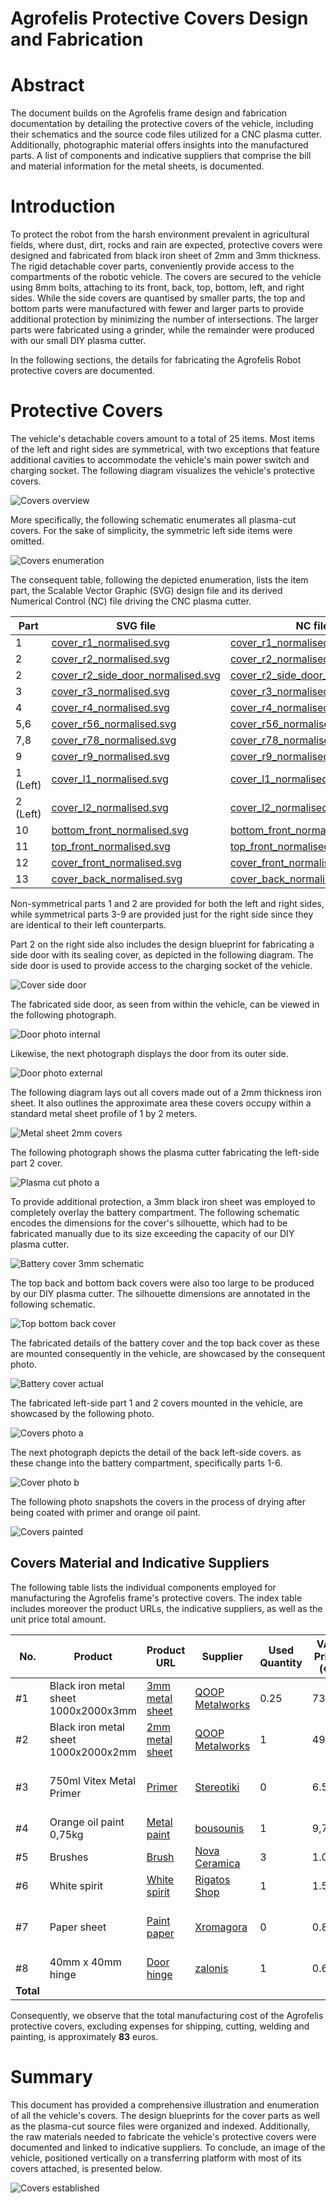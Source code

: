 # Agrofelis Protective Covers Design and Fabrication

# Abstract 

The document builds on the Agrofelis frame design and fabrication documentation by detailing the protective covers of the vehicle, including their schematics and the source code files utilized for a CNC plasma cutter. Additionally, photographic material offers insights into the manufactured parts. A list of components and indicative suppliers that comprise the bill and material information for the metal sheets, is documented. 

# Introduction

To protect the robot from the harsh environment prevalent in agricultural fields, where dust, dirt, rocks and rain are expected, protective covers were designed and fabricated from black iron sheet of 2mm and 3mm thickness. The rigid detachable cover parts, conveniently provide access to the compartments of the robotic vehicle. The covers are secured to the vehicle using 8mm bolts, attaching to its front, back, top, bottom, left, and right sides. While the side covers are quantised by smaller parts, the top and bottom parts were manufactured with fewer and larger parts to provide additional protection by minimizing the number of intersections. The larger parts were fabricated using a grinder, while the remainder were produced with our small DIY plasma cutter.

In the following sections, the details for fabricating the Agrofelis Robot protective covers are documented.

# Protective Covers

The vehicle's detachable covers amount to a total of 25 items. Most items of the left and right sides are symmetrical, with two exceptions that feature additional cavities to accommodate the vehicle's main power switch and charging socket. The following diagram visualizes the vehicle's protective covers. 

![Covers overview](_figures/01_cover_overview.png)

More specifically, the following schematic enumerates all plasma-cut covers. For the sake of simplicity, the symmetric left side items were omitted.

![Covers enumeration](_figures/02_covers_enumerate.png)

The consequent table, following the depicted enumeration, lists the item part, the Scalable Vector Graphic (SVG) design file and its derived Numerical Control (NC) file driving the CNC plasma cutter.

| Part | SVG file | NC file |
|--|-------------------------|----------------------------|
| 1 | [cover_r1_normalised.svg](assets/frame-covers/SVG/cover_r1_normalised.svg) | [cover_r1_normalised.nc](assets/frame-covers/NC/cover_r1_normalised.nc) |
| 2 | [cover_r2_normalised.svg](assets/frame-covers/SVG/cover_r2_normalised.svg) | [cover_r2_normalised.nc](assets/frame-covers/NC/cover_r2_normalised.nc) |
| 2 | [cover_r2_side_door_normalised.svg](assets/frame-covers/SVG/side_door_normalised.svg) | [cover_r2_side_door_normalised.nc](assets/frame-covers/NC/side_door_normalised.nc) |
| 3 | [cover_r3_normalised.svg](assets/frame-covers/SVG/cover_r3_normalised.svg) | [cover_r3_normalised.nc](assets/frame-covers/NC/cover_r3_normalised.nc) |
| 4 | [cover_r4_normalised.svg](assets/frame-covers/SVG/cover_r4_normalised.svg) | [cover_r4_normalised.nc](assets/frame-covers/NC/cover_r4_normalised.nc) |
| 5,6 | [cover_r56_normalised.svg](assets/frame-covers/SVG/cover_r56_normalised.svg) | [cover_r56_normalised.nc](assets/frame-covers/NC/cover_r56_normalised.nc) |
| 7,8 | [cover_r78_normalised.svg](assets/frame-covers/SVG/cover_r78_normalised.svg) | [cover_r78_normalised.nc](assets/frame-covers/NC/cover_r78_normalised.nc) |
| 9 | [cover_r9_normalised.svg](assets/frame-covers/SVG/cover_r9_normalised.svg) | [cover_r9_normalised.nc](assets/frame-covers/NC/cover_r9_normalised.nc) |
| 1 (Left) | [cover_l1_normalised.svg](assets/frame-covers/SVG/cover_l1_normalised.svg) | [cover_l1_normalised.nc](assets/frame-covers/NC/cover_l1_normalised.nc) |
| 2 (Left) | [cover_l2_normalised.svg](assets/frame-covers/SVG/cover_l2_normalised.svg) | [cover_l2_normalised.nc](assets/frame-covers/NC/cover_l2_normalised.nc) |
| 10 | [bottom_front_normalised.svg](assets/frame-covers/SVG/bottom_front_normalised.svg) | [bottom_front_normalised.nc](assets/frame-covers/NC/bottom_front_normalised.nc) |
| 11 | [top_front_normalised.svg](assets/frame-covers/SVG/top_front_normalised.svg) | [top_front_normalised.nc](assets/frame-covers/NC/top_front_normalised.nc) |
| 12 | [cover_front_normalised.svg](assets/frame-covers/SVG/cover_front_normalised.svg) | [cover_front_normalised.nc](assets/frame-covers/NC/cover_front_normalised.nc) |
| 13 | [cover_back_normalised.svg](assets/frame-covers/SVG/cover_back_normalised.svg) | [cover_back_normalised.nc](assets/frame-covers/NC/cover_back_normalised.nc) |

Non-symmetrical parts 1 and 2 are provided for both the left and right sides, while symmetrical parts 3-9 are provided just for the right side since they are identical to their left counterparts.

Part 2 on the right side also includes the design blueprint for fabricating a side door with its sealing cover, as depicted in the following diagram. The side door is used to provide access to the charging socket of the vehicle.

![Cover side door](_figures/06.charching-door.png)

The fabricated side door, as seen from within the vehicle, can be viewed in the following photograph.

![Door photo internal](_figures/07-door_in.jpg)

Likewise, the next photograph displays the door from its outer side.

![Door photo external](_figures/08-door_outside.jpg)

The following diagram lays out all covers made out of a 2mm thickness iron sheet. It also outlines the approximate area these covers occupy within a standard metal sheet profile of 1 by 2 meters.

![Metal sheet 2mm covers](_figures/03_2mm_covers.png)


The following photograph shows the plasma cutter fabricating the left-side part 2 cover.

![Plasma cut photo a](_figures/03_plasma_cut_a.jpg)

To provide additional protection, a 3mm black iron sheet was employed to completely overlay the battery compartment. The following schematic encodes the dimensions for the cover's silhouette, which had to be fabricated manually due to its size exceeding the capacity of our DIY plasma cutter. 

![Battery cover 3mm schematic](_figures/04-battery-cover-3mm.png)

The top back and bottom back covers were also too large to be produced by our DIY plasma cutter. The silhouette dimensions are annotated in the following schematic.

![Top bottom back cover](_figures/05.top-bottom_back_covers.png)


The fabricated details of the battery cover and the top back cover as these are mounted consequently in the vehicle, are showcased by the consequent photo.

![Battery cover actual](_figures/05-battery-cover-actual.jpg)

The fabricated left-side part 1 and 2 covers mounted in the vehicle, are showcased by the following photo.

![Covers photo a](_figures/09-covers-placed-a.jpg)

The next photograph depicts the detail of the back left-side covers. as these change into the battery compartment, specifically parts 1-6.

![Cover photo b](_figures/10_covers-placed-b.jpg)

The following photo snapshots the covers in the process of drying after being coated with primer and orange oil paint.

![Covers painted](_figures/12_covers_painted.jpg)

## Covers Material and Indicative Suppliers
 
The following table lists the individual components employed for manufacturing the Agrofelis frame's protective covers. The index table includes moreover the product URLs, the indicative suppliers, as well as the unit price total amount.

<div align="center">

| No. |  Product | Product URL | Supplier | Used Quantity | VAT Price (€) | Subtotal (€)  | Note |
|----|--------------|------------|-----|---|---|---|---|
| #1 | Black iron metal sheet 1000x2000x3mm  | [3mm metal sheet](https://www.e-metalshop.gr/sidera/lamarynes/lamarina-sidhroy-mayrh-1000x2000x3mm) | [QOOP Metalworks](https://www.qoop.gr)  | 0.25 | 73.85 | 18.5 | - |
| #2 | Black iron metal sheet 1000x2000x2mm  | [2mm metal sheet](https://www.e-metalshop.gr/sidera/lamarynes/lamarina-sidhroy-mayrh-1000x2000x2mm) | [QOOP Metalworks](https://www.qoop.gr)  | 1 | 49.23 | 49.23 | - |
| #3 | 750ml Vitex Metal Primer | [Primer](https://www.stereotiki.gr/store4/vitex-metal-primer-astari-metallon.html) | [Stereotiki](https://www.stereotiki.gr) | 0 | 6.50 | 0 | Reused from frame material|
| #4 | Orange oil paint 0,75kg | [Metal paint](https://www.bousounis.gr/%CF%87%CF%81%CF%89%CE%BC%CE%B1%CF%84%CE%B1-amp-%CE%B2%CE%B5%CF%81%CE%BD%CE%B9%CE%BA%CE%B9%CE%B1/%CE%BD%CF%84%CE%BF%CF%85%CE%BA%CE%BF%CF%87%CF%81%CF%89%CE%BC%CE%B1%CF%84%CE%B1/vechro-gumilak-metal-duco-%CF%85%CF%88%CE%B7%CE%BB%CE%B7%CF%83-%CE%B1%CE%BD%CF%84%CE%BF%CF%87%CE%B7%CF%83-%CE%BD%CF%84%CE%BF%CF%85%CE%BA%CE%BF%CF%87%CF%81%CF%89%CE%BC%CE%B1-603-%CE%B7%CE%BB%CE%B5%CE%BA%CF%84%CF%81%CE%BF-750ml.htm) | [bousounis](https://www.bousounis.gr/) | 1 | 9,7 | 9.7 | - |
| #5 | Brushes| [Brush](https://nova-ceramica.gr/products/morris-39253) | [Nova Ceramica](https://nova-ceramica.gr/) | 3 | 1.00 | 3.00 | - |
| #6 | White spirit| [White spirit](https://www.rigatos-shop.gr/dialytika-diavrwtika-spray/2381-white-spirit-%CE%B4%CE%B9%CE%B1%CE%BB%CF%85%CF%84%CE%B9%CE%BA%CF%8C-500ml.html)  | [Rigatos Shop](https://www.rigatos-shop.gr/) | 1 | 1.50 | 1.50 | - |
| #7 | Paper sheet | [Paint paper](https://xromagora.gr/%CF%83%CF%85%CE%BD%CE%B1%CF%86%CE%AE-%CF%87%CF%81%CF%89%CE%BC%CE%AC%CF%84%CF%89%CE%BD/%CF%87%CE%B1%CF%81%CF%84%CE%AF-%CE%B3%CE%BA%CE%BF%CF%86%CF%81%CE%AD-%CE%BD%CE%AC%CF%85%CE%BB%CE%BF%CE%BD/%CF%87%CE%B1%CF%81%CF%84%CE%AF-%CE%B3%CE%BA%CE%BF%CF%86%CF%81%CE%B5-%CE%BF%CE%BD%CF%84%CE%BF%CF%85%CE%BB%CE%B5.) | [Xromagora](https://xromagora.gr/) | 0 | 0.80 | 0.00 | Reused from frame material|
| #8 | 40mm x 40mm hinge | [Door hinge](https://zalonis.eu/menteses-plake-siderenios-40x40-galvanize-italy) | [zalonis](zalonis.eu) | 1 | 0.60 | 0.60 | - |
| **Total** |      |    |     |      |     |  **82.53**  | | 
</div>

Consequently, we observe that the total manufacturing cost of the Agrofelis protective covers, excluding expenses for shipping, cutting, welding and painting, is approximately  **83** euros.

# Summary

This document has provided a comprehensive illustration and enumeration of all the vehicle's covers. The design blueprints for the cover parts as well as the plasma-cut source files were organized and indexed. Additionally, the raw materials needed to fabricate the vehicle's protective covers were documented and linked to indicative suppliers. To conclude, an image of the vehicle, positioned vertically on a transferring platform with most of its covers attached, is presented below.

![Covers established](_figures/13_covers-placed_overview.jpg)
